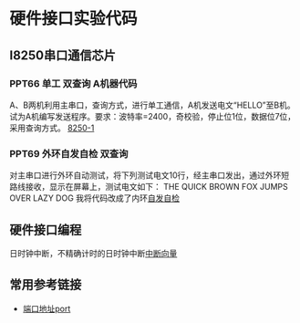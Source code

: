 # 硬件接口实验代码
## I8250串口通信芯片
### PPT66 单工 双查询 A机器代码
A、B两机利用主串口，查询方式，进行单工通信，A机发送电文“HELLO”至B机。试为A机编写发送程序。要求：波特率=2400，奇校验，停止位1位，数据位7位，采用查询方式。
[8250-1](8250-1.asm)
### PPT69 外环自发自检 双查询 
对主串口进行外环自动测试，将下列测试电文10行，经主串口发出，通过外环短路线接收，显示在屏幕上，测试电文如下：
THE QUICK BROWN FOX JUMPS OVER LAZY DOG
我将代码改成了内环[自发自检](8250-2.asm)

## 硬件接口编程

日时钟中断，不精确计时的日时钟中断[中断向量](55x18ms.asm)

## 常用参考链接

- [端口地址port](https://blog.csdn.net/synapse7/article/details/21163967)